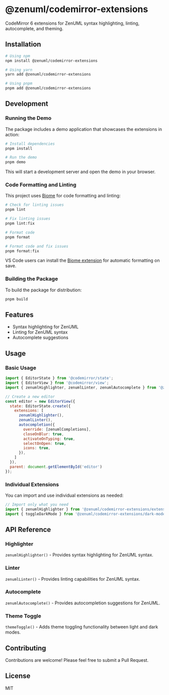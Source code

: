 # @zenuml/codemirror-extensions

CodeMirror 6 extensions for ZenUML syntax highlighting, linting, autocomplete, and theming.

## Installation

```bash
# Using npm
npm install @zenuml/codemirror-extensions

# Using yarn
yarn add @zenuml/codemirror-extensions

# Using pnpm
pnpm add @zenuml/codemirror-extensions
```

## Development

### Running the Demo

The package includes a demo application that showcases the extensions in action:

```bash
# Install dependencies
pnpm install

# Run the demo
pnpm demo
```

This will start a development server and open the demo in your browser.

### Code Formatting and Linting

This project uses [Biome](https://biomejs.dev/) for code formatting and linting:

```bash
# Check for linting issues
pnpm lint

# Fix linting issues
pnpm lint:fix

# Format code
pnpm format

# Format code and fix issues
pnpm format:fix
```

VS Code users can install the [Biome extension](https://marketplace.visualstudio.com/items?itemName=biomejs.biome) for automatic formatting on save.

### Building the Package

To build the package for distribution:

```bash
pnpm build
```

## Features

- Syntax highlighting for ZenUML
- Linting for ZenUML syntax
- Autocomplete suggestions

## Usage

### Basic Usage

```js
import { EditorState } from '@codemirror/state';
import { EditorView } from '@codemirror/view';
import { zenumlHighlighter, zenumlLinter, zenumlAutocomplete } from '@zenuml/codemirror-extensions';

// Create a new editor
const editor = new EditorView({
  state: EditorState.create({
    extensions: [
      zenumlHighlighter(),
      zenumlLinter(),
      autocompletion({
        override: [zenumlCompletions],
        closeOnBlur: true,
        activateOnTyping: true,
        selectOnOpen: true,
        icons: true,
      }),
    ]
  }),
  parent: document.getElementById('editor')
});
```

### Individual Extensions

You can import and use individual extensions as needed:

```js
// Import only what you need
import { zenumlHighlighter } from '@zenuml/codemirror-extensions/extensions';
import { toggleDarkMode } from '@zenuml/codemirror-extensions/dark-mode';
```

## API Reference

### Highlighter

`zenumlHighlighter()` - Provides syntax highlighting for ZenUML syntax.

### Linter

`zenumlLinter()` - Provides linting capabilities for ZenUML syntax.

### Autocomplete

`zenumlAutocomplete()` - Provides autocompletion suggestions for ZenUML.

### Theme Toggle

`themeToggle()` - Adds theme toggling functionality between light and dark modes.

## Contributing

Contributions are welcome! Please feel free to submit a Pull Request.

## License

MIT
